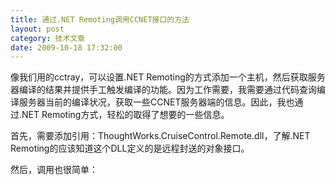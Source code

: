 ```yaml
---
title: 通过.NET Remoting调用CCNET接口的方法
layout: post
category: 技术文章
date: 2009-10-18 17:32:00
---
```


像我们用的cctray，可以设置.NET Remoting的方式添加一个主机，然后获取服务器编译的结果并提供手工触发编译的功能。因为工作需要，我需要通过代码查询编译服务器当前的编译状况，获取一些CCNET服务器端的信息。因此，我也通过.NET Remoting方式，轻松的取得了想要的一些信息。

首先，需要添加引用：ThoughtWorks.CruiseControl.Remote.dll，了解.NET Remoting的应该知道这个DLL定义的是远程封送的对象接口。

然后，调用也很简单：
<div class="cnblogs_code"><!--

Code highlighting produced by Actipro CodeHighlighter (freeware)
http://www.CodeHighlighter.com/

--><span style="color: #0000ff;">static</span><span style="color: #000000;">&nbsp;</span><span style="color: #0000ff;">void</span><span style="color: #000000;">&nbsp;Main(</span><span style="color: #0000ff;">string</span><span style="color: #000000;">[]&nbsp;args)
{
&nbsp;&nbsp;&nbsp;&nbsp;ICruiseManager&nbsp;manger&nbsp;</span><span style="color: #000000;">=</span><span style="color: #000000;">&nbsp;(ICruiseManager)RemotingServices.Connect(</span><span style="color: #0000ff;">typeof</span><span style="color: #000000;">(ICruiseManager),
&nbsp;&nbsp;&nbsp;&nbsp;&nbsp;&nbsp;&nbsp;&nbsp;</span><span style="color: #800000;">"</span><span style="color: #800000;">tcp://xxx.xxx.xxx.xxx:21234/CruiseManager.rem</span><span style="color: #800000;">"</span><span style="color: #000000;">);

&nbsp;&nbsp;&nbsp;&nbsp;ProjectStatus[]&nbsp;status&nbsp;</span><span style="color: #000000;">=</span><span style="color: #000000;">&nbsp;manger.GetProjectStatus();

&nbsp;&nbsp;&nbsp;&nbsp;</span><span style="color: #0000ff;">foreach</span><span style="color: #000000;">&nbsp;(var&nbsp;s&nbsp;</span><span style="color: #0000ff;">in</span><span style="color: #000000;">&nbsp;status)
&nbsp;&nbsp;&nbsp;&nbsp;{
&nbsp;&nbsp;&nbsp;&nbsp;&nbsp;&nbsp;&nbsp;&nbsp;</span><span style="color: #008000;">//</span><span style="color: #008000;">&nbsp;输出上次成功编译的标签号</span><span style="color: #008000;">
</span><span style="color: #000000;">&nbsp;&nbsp;&nbsp;&nbsp;&nbsp;&nbsp;&nbsp;&nbsp;Console.WriteLine(s.LastSuccessfulBuildLabel);
&nbsp;&nbsp;&nbsp;&nbsp;}
}</span></div>

&nbsp;
